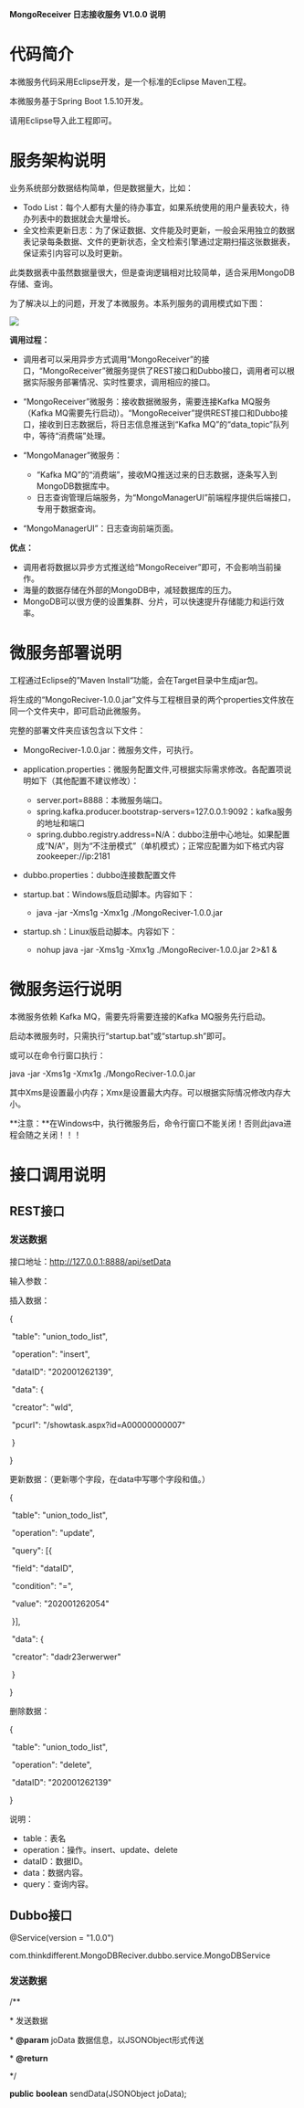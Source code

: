  

**MongoReceiver  日志接收服务  V1.0.0  说明** 



# 代码简介

本微服务代码采用Eclipse开发，是一个标准的Eclipse Maven工程。

本微服务基于Spring Boot 1.5.10开发。

请用Eclipse导入此工程即可。



# 服务架构说明

业务系统部分数据结构简单，但是数据量大，比如：

- Todo List：每个人都有大量的待办事宜，如果系统使用的用户量表较大，待办列表中的数据就会大量增长。
- 全文检索更新日志：为了保证数据、文件能及时更新，一般会采用独立的数据表记录每条数据、文件的更新状态，全文检索引擎通过定期扫描这张数据表，保证索引内容可以及时更新。

 

此类数据表中虽然数据量很大，但是查询逻辑相对比较简单，适合采用MongoDB存储、查询。



为了解决以上的问题，开发了本微服务。本系列服务的调用模式如下图：

![](MongoService.png)

**调用过程：**

- 调用者可以采用异步方式调用“MongoReceiver”的接口，“MongoReceiver”微服务提供了REST接口和Dubbo接口，调用者可以根据实际服务部署情况、实时性要求，调用相应的接口。

- “MongoReceiver”微服务：接收数据微服务，需要连接Kafka MQ服务（Kafka MQ需要先行启动）。“MongoReceiver”提供REST接口和Dubbo接口，接收到日志数据后，将日志信息推送到“Kafka MQ”的“data_topic”队列中，等待“消费端”处理。
- “MongoManager”微服务：
  - “Kafka MQ”的“消费端”，接收MQ推送过来的日志数据，逐条写入到MongoDB数据库中。
  -  日志查询管理后端服务，为“MongoManagerUI”前端程序提供后端接口，专用于数据查询。
- “MongoManagerUI”：日志查询前端页面。




**优点：**

- 调用者将数据以异步方式推送给“MongoReceiver”即可，不会影响当前操作。
- 海量的数据存储在外部的MongoDB中，减轻数据库的压力。
- MongoDB可以很方便的设置集群、分片，可以快速提升存储能力和运行效率。




# 微服务部署说明

工程通过Eclipse的”Maven Install“功能，会在Target目录中生成jar包。

将生成的“MongoReciver-1.0.0.jar”文件与工程根目录的两个properties文件放在同一个文件夹中，即可启动此微服务。

完整的部署文件夹应该包含以下文件：

- MongoReciver-1.0.0.jar：微服务文件，可执行。

- application.properties：微服务配置文件,可根据实际需求修改。各配置项说明如下（其他配置不建议修改）：
  - server.port=8888：本微服务端口。
  - spring.kafka.producer.bootstrap-servers=127.0.0.1:9092：kafka服务的地址和端口
  - spring.dubbo.registry.address=N/A：dubbo注册中心地址。如果配置成“N/A”，则为“不注册模式”（单机模式）；正常应配置为如下格式内容zookeeper://ip:2181

- dubbo.properties：dubbo连接数配置文件

- startup.bat：Windows版启动脚本。内容如下：
  - java -jar -Xms1g -Xmx1g ./MongoReciver-1.0.0.jar

- startup.sh：Linux版启动脚本。内容如下：
  - nohup  java -jar -Xms1g -Xmx1g ./MongoReciver-1.0.0.jar  2>&1 &



# 微服务运行说明

本微服务依赖 Kafka MQ，需要先将需要连接的Kafka MQ服务先行启动。

启动本微服务时，只需执行“startup.bat”或“startup.sh”即可。

或可以在命令行窗口执行：

java -jar -Xms1g -Xmx1g ./MongoReciver-1.0.0.jar

其中Xms是设置最小内存；Xmx是设置最大内存。可以根据实际情况修改内存大小。

**注意：**在Windows中，执行微服务后，命令行窗口不能关闭！否则此java进程会随之关闭！！！

 

# 接口调用说明

## REST接口

### 发送数据

接口地址：http://127.0.0.1:8888/api/setData

输入参数：

插入数据：

{

​    "table": "union_todo_list",

​    "operation": "insert",

​    "dataID": "202001262139",

​    "data": {

​         "creator": "wld",

​         "pcurl": "/showtask.aspx?id=A00000000007"

​    }

}

 

更新数据：（更新哪个字段，在data中写哪个字段和值。）

{

​    "table": "union_todo_list",

​    "operation": "update",

​    "query": [{

​         "field": "dataID",

​         "condition": "=",

​         "value": "202001262054"

​    }],

​    "data": {

​         "creator": "dadr23erwerwer"

​    }

}

 

删除数据：

{

​    "table": "union_todo_list",

​    "operation": "delete",

​    "dataID": "202001262139"

}

 

说明：

- table：表名
- operation：操作。insert、update、delete
- dataID：数据ID。
- data：数据内容。
- query：查询内容。




## Dubbo接口

@Service(version = "1.0.0") 

com.thinkdifferent.MongoDBReciver.dubbo.service.MongoDBService



### 发送数据

  /**

   \* 发送数据

   \* **@param** joData 数据信息，以JSONObject形式传送

   \* **@return**

   */

  **public** **boolean** sendData(JSONObject joData);

 

 